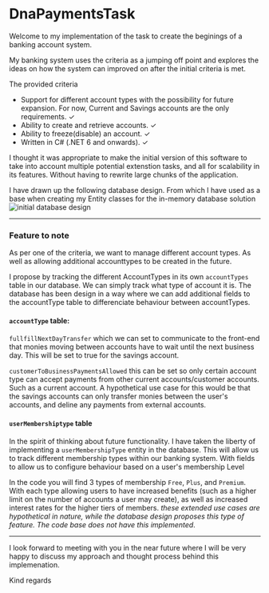 # DnaPaymentsTask


Welcome to my implementation of the task to create the beginings of a banking account system.

My banking system uses the criteria as a jumping off point and explores the ideas on how  the system can improved on after the initial criteria is met.

The provided criteria
-   Support for different account types with the possibility for future expansion. For now, Current and Savings accounts are the only requirements. ✓
-   Ability to create and retrieve accounts. ✓
-   Ability to freeze(disable) an account. ✓
-   Written in C# (.NET 6 and onwards). ✓

I thought it was appropriate to make the initial version of this software to take into account multiple potential extenstion tasks, and all for scalability in its features. Without having to rewrite large chunks of the application.
 
 I have drawn up the following database design. From which I have used as a base when creating my Entity classes for the in-memory database solution
 ![initial database design](https://i.imgur.com/5dSPPi5.png)
___
### Feature to note
As per one of the criteria, we want to manage different account types. As well as allowing additional accounttypes to be created in the future.

I propose by tracking the different AccountTypes in its own `accountTypes` table in our database. We can simply track what type of account it is. The database has been design in a way where we can add additional fields to the accountType  table to differenciate behaviour between accountTypes.


####  `accountType` table:

 `fullfillNextDayTransfer` which we can set to communicate to the front-end that monies moving between accounts have to wait until the next business day. This will be set to true for the savings account.
 
 `customerToBusinessPaymentsAllowed` this can be set so only certain account type can accept payments from other current accounts/customer accounts. Such as a current account. A hypothetical use case for this would be that the savings accounts can only transfer monies between the user's accounts, and deline any payments from external accounts.

#### `userMembershiptype` table
In the spirit of thinking about future functionality. I have taken the liberty of implementing a `userMembershipType` entity in the database. This will allow us to track different membership types within our banking system. With fields to allow us to configure behaviour based on a user's membership Level

In the code you will find 3 types of membership `Free`, `Plus`, and `Premium`. With each type allowing users to have increased benefits (such as a higher limit on the number of accounts a user may create), as well as increased interest rates for the higher tiers of members. _these extended use cases are hypothetical in nature, while the database design proposes this type of feature. The code base does not have this implemented_.


___
I look forward to meeting with you in the near future where I will be very happy to discuss my approach and thought process behind this implemenation.

Kind regards
